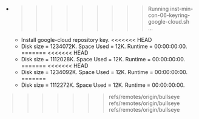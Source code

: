 * >>>>>>>>> Running inst-min-con-06-keyring-google-cloud.sh ...
  * Install google-cloud repository key.
<<<<<<< HEAD
  * Disk size = 1234072K. Space Used = 12K. Runtime = 00:00:00:00.
=======
<<<<<<< HEAD
  * Disk size = 1112028K. Space Used = 12K. Runtime = 00:00:00:00.
=======
<<<<<<< HEAD
  * Disk size = 1234092K. Space Used = 12K. Runtime = 00:00:00:00.
=======
  * Disk size = 1112272K. Space Used = 12K. Runtime = 00:00:00:00.
>>>>>>> refs/remotes/origin/bullseye
>>>>>>> refs/remotes/origin/bullseye
>>>>>>> refs/remotes/origin/bullseye

